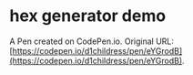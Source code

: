 # hex generator demo

A Pen created on CodePen.io. Original URL: [https://codepen.io/d1childress/pen/eYGrodB](https://codepen.io/d1childress/pen/eYGrodB).


